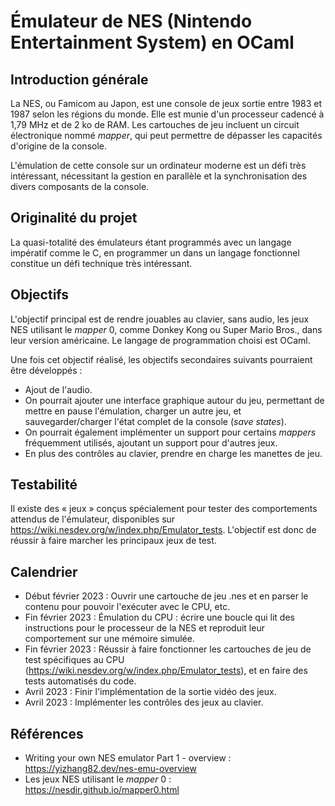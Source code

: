 # Émulateur de NES (Nintendo Entertainment System) en OCaml

## Introduction générale

La NES, ou Famicom au Japon, est une console de jeux sortie entre 1983 et 1987 selon les régions du monde. Elle est munie d'un processeur cadencé à 1,79 MHz et de 2 ko de RAM. Les cartouches de jeu incluent un circuit électronique nommé _mapper_, qui peut permettre de dépasser les capacités d'origine de la console.

L'émulation de cette console sur un ordinateur moderne est un défi très intéressant, nécessitant la gestion en parallèle et la synchronisation des divers composants de la console.

## Originalité du projet

La quasi-totalité des émulateurs étant programmés avec un langage impératif comme le C, en programmer un dans un langage fonctionnel constitue un défi technique très intéressant.

## Objectifs

L'objectif principal est de rendre jouables au clavier, sans audio, les jeux NES utilisant le _mapper_ 0, comme Donkey Kong ou Super Mario Bros., dans leur version américaine. Le langage de programmation choisi est OCaml.

Une fois cet objectif réalisé, les objectifs secondaires suivants pourraient être développés :
- Ajout de l'audio.
- On pourrait ajouter une interface graphique autour du jeu, permettant de mettre en pause l'émulation, charger un autre jeu, et sauvegarder/charger l'état complet de la console (_save states_).
- On pourrait également implémenter un support pour certains _mappers_ fréquemment utilisés, ajoutant un support pour d'autres jeux.
- En plus des contrôles au clavier, prendre en charge les manettes de jeu.

## Testabilité

Il existe des « jeux » conçus spécialement pour tester des comportements attendus de l'émulateur, disponibles sur https://wiki.nesdev.org/w/index.php/Emulator_tests. L'objectif est donc de réussir à faire marcher les principaux jeux de test.

## Calendrier

- Début février 2023 : Ouvrir une cartouche de jeu .nes et en parser le contenu pour pouvoir l'exécuter avec le CPU, etc.
- Fin février 2023 : Émulation du CPU : écrire une boucle qui lit des instructions pour le processeur de la NES et reproduit leur comportement sur une mémoire simulée.
- Fin février 2023 : Réussir à faire fonctionner les cartouches de jeu de test spécifiques au CPU (https://wiki.nesdev.org/w/index.php/Emulator_tests), et en faire des tests automatisés du code.
- Avril 2023 : Finir l'implémentation de la sortie vidéo des jeux.
- Avril 2023 : Implémenter les contrôles des jeux au clavier.

## Références

- Writing your own NES emulator Part 1 - overview : https://yizhang82.dev/nes-emu-overview
- Les jeux NES utilisant le _mapper_ 0 : https://nesdir.github.io/mapper0.html

